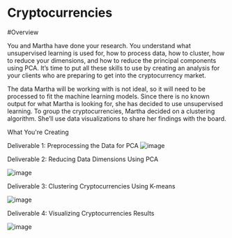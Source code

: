 # Cryptocurrencies

#Overview


You and Martha have done your research. You understand what unsupervised learning is used for, how to process data, how to cluster, how to reduce your dimensions, and how to reduce the principal components using PCA. It’s time to put all these skills to use by creating an analysis for your clients who are preparing to get into the cryptocurrency market.

The data Martha will be working with is not ideal, so it will need to be processed to fit the machine learning models. Since there is no known output for what Martha is looking for, she has decided to use unsupervised learning. To group the cryptocurrencies, Martha decided on a clustering algorithm. She’ll use data visualizations to share her findings with the board.



What You're Creating


Deliverable 1: Preprocessing the Data for PCA
![image](https://user-images.githubusercontent.com/93686963/158729082-555c7467-ee02-402e-b1b7-a48525b21871.png)

Deliverable 2: Reducing Data Dimensions Using PCA

![image](https://user-images.githubusercontent.com/93686963/158729157-4d49264d-718e-451e-a7c1-5b4b37ac4aa8.png)

Deliverable 3: Clustering Cryptocurrencies Using K-means

![image](https://user-images.githubusercontent.com/93686963/158729251-8c34a522-7e0d-48ca-b6f9-ed6df3ff654b.png)


Deliverable 4: Visualizing Cryptocurrencies Results

![image](https://user-images.githubusercontent.com/93686963/158729312-88e34c03-a357-4458-a3f3-514225a57b9b.png)

